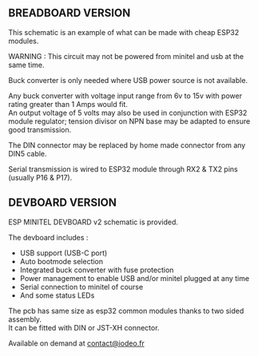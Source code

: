 ## BREADBOARD VERSION
This schematic is an example of what can be made with cheap ESP32 modules.

WARNING : This circuit may not be powered from minitel and usb at the same time.

Buck converter is only needed where USB power source is not available.

Any buck converter with voltage input range from 6v to 15v with power rating greater than 1 Amps would fit.
<br>An output voltage of 5 volts may also be used in conjunction with ESP32 module regulator; tension divisor on NPN base may be adapted to ensure good transmission.

The DIN connector may be replaced by home made connector from any DIN5 cable.

Serial transmission is wired to ESP32 module through RX2 & TX2 pins (usually P16 & P17).

## DEVBOARD VERSION
ESP MINITEL DEVBOARD v2 schematic is provided.

The devboard includes :
* USB support (USB-C port)
* Auto bootmode selection
* Integrated buck converter with fuse protection
* Power management to enable USB and/or minitel plugged at any time
* Serial connection to minitel of course
* And some status LEDs

The pcb has same size as esp32 common modules thanks to two sided assembly. 
<br>It can be fitted with DIN or JST-XH connector.

Available on demand at [contact@iodeo.fr](mailto:contact@iodeo.fr)
